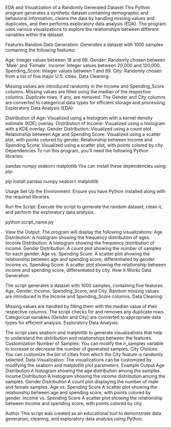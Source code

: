 EDA and Visualization of a Randomly Generated Dataset
This Python program generates a synthetic dataset containing demographic and behavioral information, cleans the data by handling missing values and duplicates, and then performs exploratory data analysis (EDA). The program uses various visualizations to explore the relationships between different variables within the dataset.

Features
Random Data Generation: Generates a dataset with 1000 samples containing the following features:

Age: Integer values between 18 and 69.
Gender: Randomly chosen between 'Male' and 'Female'.
Income: Integer values between 20,000 and 120,000.
Spending_Score: Integer values between 1 and 99.
City: Randomly chosen from a list of five major U.S. cities.
Data Cleaning:

Missing values are introduced randomly in the Income and Spending_Score columns.
Missing values are filled using the median of the respective columns.
Duplicate rows, if any, are removed.
The Gender and City columns are converted to categorical data types for efficient storage and processing.
Exploratory Data Analysis (EDA):

Distribution of Age: Visualized using a histogram with a kernel density estimate (KDE) overlay.
Distribution of Income: Visualized using a histogram with a KDE overlay.
Gender Distribution: Visualized using a count plot.
Relationship between Age and Spending Score: Visualized using a scatter plot, with points colored by gender.
Relationship between Income and Spending Score: Visualized using a scatter plot, with points colored by city.
Dependencies
To run this program, you'll need the following Python libraries:

pandas
numpy
seaborn
matplotlib
You can install these dependencies using pip:

pip install pandas numpy seaborn matplotlib

Usage
Set Up the Environment: Ensure you have Python installed along with the required libraries.

Run the Script: Execute the script to generate the random dataset, clean it, and perform the exploratory data analysis.

python script_name.py

View the Output: The program will display the following visualizations:
Age Distribution: A histogram showing the frequency distribution of ages.
Income Distribution: A histogram showing the frequency distribution of income.
Gender Distribution: A count plot showing the number of samples for each gender.
Age vs. Spending Score: A scatter plot showing the relationship between age and spending score, differentiated by gender.
Income vs. Spending Score: A scatter plot showing the relationship between income and spending score, differentiated by city.
How It Works
Data Generation:

The script generates a dataset with 1000 samples, containing five features: Age, Gender, Income, Spending_Score, and City.
Random missing values are introduced in the Income and Spending_Score columns.
Data Cleaning:

Missing values are handled by filling them with the median value of their respective columns.
The script checks for and removes any duplicate rows.
Categorical variables (Gender and City) are converted to appropriate data types for efficient analysis.
Exploratory Data Analysis:

The script uses seaborn and matplotlib to generate visualizations that help to understand the distribution and relationships between the features.
Customization
Number of Samples: You can modify the n_samples variable to increase or decrease the number of generated samples.
City Choices: You can customize the list of cities from which the City feature is randomly selected.
Data Visualization: The visualizations can be customized by modifying the seaborn and matplotlib plot parameters.
Example Output
Age Distribution
A histogram showing the age distribution among the samples.
Income Distribution
A histogram showing the income distribution among the samples.
Gender Distribution
A count plot displaying the number of male and female samples.
Age vs. Spending Score
A scatter plot showing the relationship between age and spending score, with points colored by gender.
Income vs. Spending Score
A scatter plot showing the relationship between income and spending score, with points colored by city.


Author
This script was created as an educational tool to demonstrate data generation, cleaning, and exploratory data analysis using Python.
